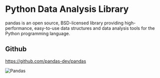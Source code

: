 # Python Data Analysis Library

pandas is an open source, BSD-licensed library providing high-performance, easy-to-use data structures and data analysis tools for the Python programming language.

## Github
https://github.com/pandas-dev/pandas

![Pandas](https://pandas.pydata.org/_static/pandas_logo.png)
